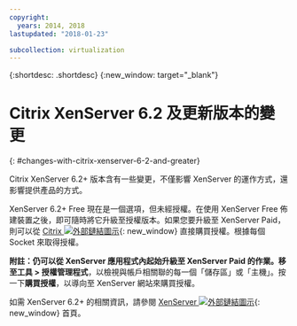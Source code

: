 ```yaml
---
copyright:
  years: 2014, 2018
lastupdated: "2018-01-23"

subcollection: virtualization
---
```

{:shortdesc: .shortdesc}
{:new_window: target="_blank"}

# Citrix XenServer 6.2 及更新版本的變更
{: #changes-with-citrix-xenserver-6-2-and-greater}

Citrix XenServer 6.2+ 版本含有一些變更，不僅影響 XenServer 的運作方式，還影響提供產品的方式。

XenServer 6.2+ Free 現在是一個選項，但未經授權。在使用 XenServer Free 佈建裝置之後，即可隨時將它升級至授權版本。如果您要升級至 XenServer Paid，則可以從 [Citrix ![外部鏈結圖示](../../icons/launch-glyph.svg "外部鏈結圖示")](http://www.citrix.com/products/xenserver/buy.html){: new_window} 直接購買授權。根據每個 Socket 來取得授權。

**附註：**仍可以從 XenServer 應用程式內起始升級至 XenServer Paid 的作業。移至**工具 > 授權管理程式**，以檢視與帳戶相關聯的每一個「儲存區」或「主機」。按一下**購買授權**，以導向至 XenServer 網站來購買授權。

如需 XenServer 6.2+ 的相關資訊，請參閱 [XenServer ![外部鏈結圖示](../../icons/launch-glyph.svg "外部鏈結圖示")](http://www.citrix.com/products/xenserver/overview.html){: new_window} 首頁。
